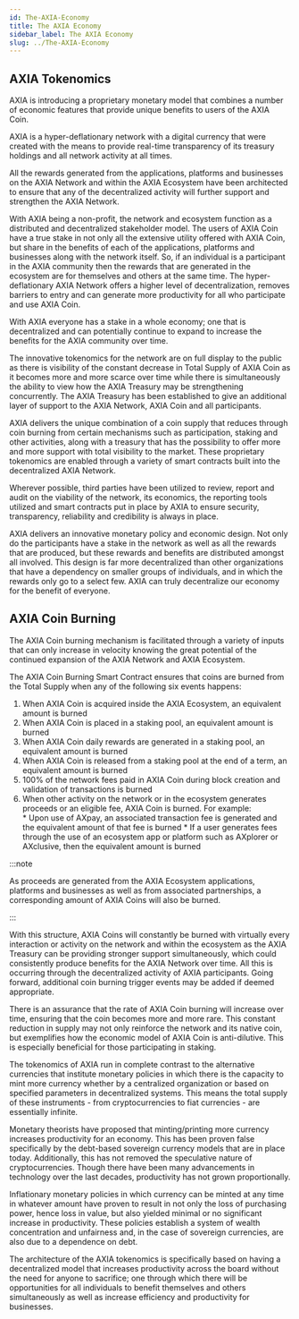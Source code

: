 ```yaml
---
id: The-AXIA-Economy
title: The AXIA Economy
sidebar_label: The AXIA Economy
slug: ../The-AXIA-Economy
---
```


## AXIA Tokenomics

AXIA is introducing a proprietary monetary model that combines a number of economic features that provide unique benefits to users of the AXIA Coin. 

AXIA is a hyper-deflationary network with a digital currency that were created with the means to provide real-time transparency of its treasury holdings and all network activity at all times. 

All the rewards generated from the applications, platforms and businesses on the AXIA Network and within the AXIA Ecosystem have been architected to ensure that any of the decentralized activity will further support and strengthen the AXIA Network.

With AXIA being a non-profit, the network and ecosystem function as a distributed and decentralized stakeholder model. The users of AXIA Coin have a true stake in not only all the extensive utility offered with AXIA Coin, but share in the benefits of each of the applications, platforms and businesses along with the network itself. So, if an individual is a participant in the AXIA community then the rewards that are generated in the ecosystem are for themselves and others at the same time. The hyper-deflationary AXIA Network offers a higher level of decentralization, removes barriers to entry and can generate more productivity for all who participate and use AXIA Coin. 

With AXIA everyone has a stake in a whole economy; one that is decentralized and can potentially continue to expand to increase the benefits for the AXIA community over time. 

The innovative tokenomics for the network are on full display to the public as there is visibility of the constant decrease in Total Supply of AXIA Coin as it becomes more and more scarce over time while there is simultaneously the ability to view how the AXIA Treasury may be strengthening concurrently. The AXIA Treasury has been established to give an additional layer of support to the AXIA Network, AXIA Coin and all participants. 

AXIA delivers the unique combination of a coin supply that reduces through coin burning from certain mechanisms such as participation, staking and other activities, along with a treasury that has the possibility to offer more and more support with total visibility to the market. These proprietary tokenomics are enabled through a variety of smart contracts built into the decentralized AXIA Network.

Wherever possible, third parties have been utilized to review, report and audit on the viability of the network, its economics, the reporting tools utilized and smart contracts put in place by AXIA to ensure security, transparency, reliability and credibility is always in place.  

AXIA delivers an innovative monetary policy and economic design. Not only do the participants have a stake in the network as well as all the rewards that are produced, but these rewards and benefits are distributed amongst all involved. This design is far more decentralized than other organizations that have a dependency on smaller groups of individuals, and in which the rewards only go to a select few. AXIA can truly decentralize our economy for the benefit of everyone. 


## AXIA Coin Burning

The AXIA Coin burning mechanism is facilitated through a variety of inputs that can only increase in velocity knowing the great potential of the continued expansion of the AXIA Network and AXIA Ecosystem. 

The AXIA Coin Burning Smart Contract ensures that coins are burned from the Total Supply when any of the following six events happens:

1. When AXIA Coin is acquired inside the AXIA Ecosystem, an equivalent amount is burned
2. When AXIA Coin is placed in a staking pool, an equivalent amount is burned
3. When AXIA Coin daily rewards are generated in a staking pool, an equivalent amount is burned
4. When AXIA Coin is released from a staking pool at the end of a term, an equivalent amount is burned
5. 100% of the network fees paid in AXIA Coin during block creation and validation of transactions is burned       
6. When other activity on the network or in the ecosystem generates proceeds or an eligible fee, AXIA Coin is burned. For example:  
       * Upon use of AXpay, an associated transaction fee is generated and the equivalent amount of that fee is burned
       * If a user generates fees through the use of an ecosystem app or platform such as AXplorer or AXclusive, then the equivalent amount is burned 

:::note

As proceeds are generated from the AXIA Ecosystem applications, platforms and businesses as well as from associated partnerships, a corresponding amount of AXIA Coins will also be burned. 

:::

With this structure, AXIA Coins will constantly be burned with virtually every interaction or activity on the network and within the ecosystem as the AXIA Treasury can be providing stronger support simultaneously, which could consistently produce benefits for the AXIA Network over time. All this is occurring through the decentralized activity of AXIA participants. Going forward, additional coin burning trigger events may be added if deemed appropriate. 

There is an assurance that the rate of AXIA Coin burning will increase over time, ensuring that the coin becomes more and more rare. This constant reduction in supply may not only reinforce the network and its native coin, but exemplifies how the economic model of AXIA Coin is anti-dilutive. This is especially beneficial for those participating in staking.

The tokenomics of AXIA run in complete contrast to the alternative currencies that institute monetary policies in which there is the capacity to mint more currency whether by a centralized organization or based on specified parameters in decentralized systems. This means the total supply of these instruments - from cryptocurrencies to fiat currencies - are essentially infinite.

Monetary theorists have proposed that minting/printing more currency increases productivity for an economy. This has been proven false specifically by the debt-based sovereign currency models that are in place today. Additionally, this has not removed the speculative nature of cryptocurrencies. Though there have been many advancements in technology over the last decades, productivity has not grown proportionally. 

Inflationary monetary policies in which currency can be minted at any time in whatever amount have proven to result in not only the loss of purchasing power, hence loss in value, but also yielded minimal or no significant increase in productivity. These policies establish a system of wealth concentration and unfairness and, in the case of sovereign currencies, are also due to a dependence on debt. 

The architecture of the AXIA tokenomics is specifically based on having a decentralized model that increases productivity across the board without the need for anyone to sacrifice; one through which there will be opportunities for all individuals to benefit themselves and others simultaneously as well as increase efficiency and productivity for businesses.

















